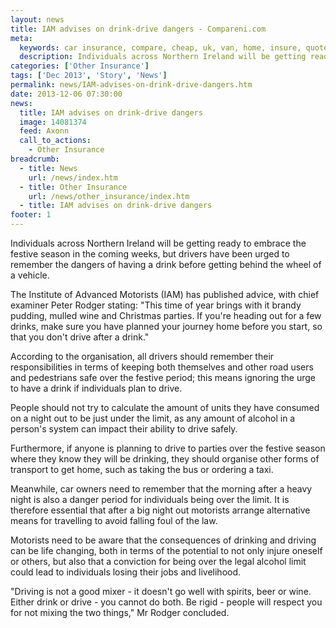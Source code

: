 ```yaml
---
layout: news
title: IAM advises on drink-drive dangers - Compareni.com
meta:
  keywords: car insurance, compare, cheap, uk, van, home, insure, quotes, online, comparison, bike, loans, life
  description: Individuals across Northern Ireland will be getting ready to embrace the festive season in the coming weeks, but drivers have been urged to remember the dangers of having a drink before getting behind the wheel of a vehicle
categories: ['Other Insurance']
tags: ['Dec 2013', 'Story', 'News']
permalink: news/IAM-advises-on-drink-drive-dangers.htm
date: 2013-12-06 07:30:00
news:
  title: IAM advises on drink-drive dangers
  image: 14081374
  feed: Axonn
  call_to_actions:
    - Other Insurance
breadcrumb:
  - title: News
    url: /news/index.htm
  - title: Other Insurance
    url: /news/other_insurance/index.htm
  - title: IAM advises on drink-drive dangers
footer: 1
---
```


Individuals across Northern Ireland will be getting ready to embrace the festive season in the coming weeks, but drivers have been urged to remember the dangers of having a drink before getting behind the wheel of a vehicle.

The Institute of Advanced Motorists (IAM) has published advice, with chief examiner Peter Rodger stating: &quot;This time of year brings with it brandy pudding, mulled wine and Christmas parties. If you&#39;re heading out for a few drinks, make sure you have planned your journey home before you start, so that you don&#39;t drive after a drink.&quot;

According to the organisation, all drivers should remember their responsibilities in terms of keeping both themselves and other road users and pedestrians safe over the festive period; this means ignoring the urge to have a drink if individuals plan to drive.

People should not try to calculate the amount of units they have consumed on a night out to be just under the limit, as any amount of alcohol in a person&#39;s system can impact their ability to drive safely.

Furthermore, if anyone is planning to drive to parties over the festive season where they know they will be drinking, they should organise other forms of transport to get home, such as taking the bus or ordering a taxi.

Meanwhile, car owners need to remember that the morning after a heavy night is also a danger period for individuals being over the limit. It is therefore essential that after a big night out motorists arrange alternative means for travelling to avoid falling foul of the law.

Motorists need to be aware that the consequences of drinking and driving can be life changing, both in terms of the potential to not only injure oneself or others, but also that a conviction for being over the legal alcohol limit could lead to individuals losing their jobs and livelihood.

&quot;Driving is not a good mixer - it doesn&#39;t go well with spirits, beer or wine. Either drink or drive - you cannot do both.&nbsp;Be rigid - people will respect you for not mixing the two things,&quot; Mr Rodger concluded.

